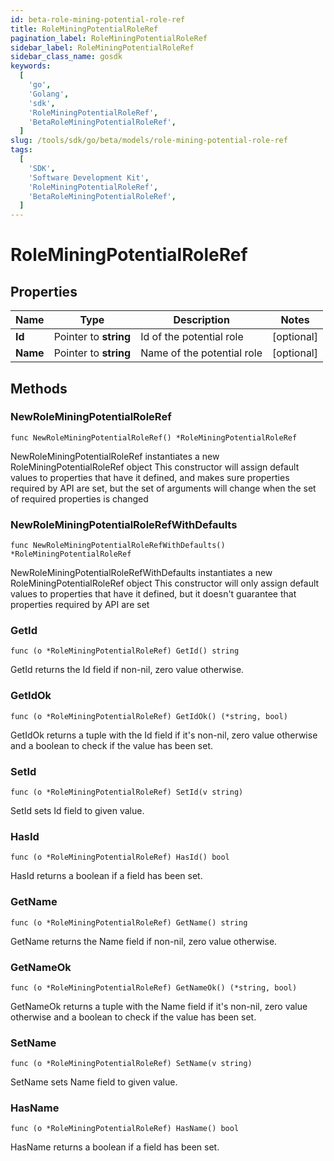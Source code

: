 ```yaml
---
id: beta-role-mining-potential-role-ref
title: RoleMiningPotentialRoleRef
pagination_label: RoleMiningPotentialRoleRef
sidebar_label: RoleMiningPotentialRoleRef
sidebar_class_name: gosdk
keywords:
  [
    'go',
    'Golang',
    'sdk',
    'RoleMiningPotentialRoleRef',
    'BetaRoleMiningPotentialRoleRef',
  ]
slug: /tools/sdk/go/beta/models/role-mining-potential-role-ref
tags:
  [
    'SDK',
    'Software Development Kit',
    'RoleMiningPotentialRoleRef',
    'BetaRoleMiningPotentialRoleRef',
  ]
---
```


# RoleMiningPotentialRoleRef

## Properties

| Name     | Type                  | Description                | Notes      |
| -------- | --------------------- | -------------------------- | ---------- |
| **Id**   | Pointer to **string** | Id of the potential role   | [optional] |
| **Name** | Pointer to **string** | Name of the potential role | [optional] |

## Methods

### NewRoleMiningPotentialRoleRef

`func NewRoleMiningPotentialRoleRef() *RoleMiningPotentialRoleRef`

NewRoleMiningPotentialRoleRef instantiates a new RoleMiningPotentialRoleRef object This constructor will assign default values to properties that have it defined, and makes sure properties required by API are set, but the set of arguments will change when the set of required properties is changed

### NewRoleMiningPotentialRoleRefWithDefaults

`func NewRoleMiningPotentialRoleRefWithDefaults() *RoleMiningPotentialRoleRef`

NewRoleMiningPotentialRoleRefWithDefaults instantiates a new RoleMiningPotentialRoleRef object This constructor will only assign default values to properties that have it defined, but it doesn't guarantee that properties required by API are set

### GetId

`func (o *RoleMiningPotentialRoleRef) GetId() string`

GetId returns the Id field if non-nil, zero value otherwise.

### GetIdOk

`func (o *RoleMiningPotentialRoleRef) GetIdOk() (*string, bool)`

GetIdOk returns a tuple with the Id field if it's non-nil, zero value otherwise and a boolean to check if the value has been set.

### SetId

`func (o *RoleMiningPotentialRoleRef) SetId(v string)`

SetId sets Id field to given value.

### HasId

`func (o *RoleMiningPotentialRoleRef) HasId() bool`

HasId returns a boolean if a field has been set.

### GetName

`func (o *RoleMiningPotentialRoleRef) GetName() string`

GetName returns the Name field if non-nil, zero value otherwise.

### GetNameOk

`func (o *RoleMiningPotentialRoleRef) GetNameOk() (*string, bool)`

GetNameOk returns a tuple with the Name field if it's non-nil, zero value otherwise and a boolean to check if the value has been set.

### SetName

`func (o *RoleMiningPotentialRoleRef) SetName(v string)`

SetName sets Name field to given value.

### HasName

`func (o *RoleMiningPotentialRoleRef) HasName() bool`

HasName returns a boolean if a field has been set.
